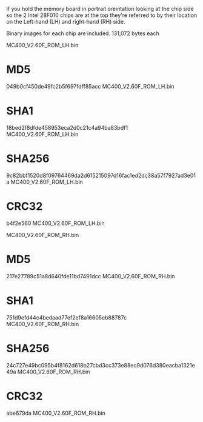 If you hold the memory board in portrait oreintation looking at the chip side so the 2 Intel 28F010 chips are at the top they're referred to by their location on the Left-hand (LH) and right-hand (RH) side.

Binary images for each chip are included.
131,072 bytes each

MC400_V2.60F_ROM_LH.bin
# MD5
049b0cf450de49fc2b5f697fdff85acc  MC400_V2.60F_ROM_LH.bin
# SHA1
18bed2f8dfde458953eca2d0c21c4a94ba83bdf1  MC400_V2.60F_ROM_LH.bin
# SHA256
9c82bbf1520d8f09764469da2d615215097d16fac1ed2dc38a57f7927ad3e01a  MC400_V2.60F_ROM_LH.bin
# CRC32
b4f2e560  MC400_V2.60F_ROM_LH.bin

MC400_V2.60F_ROM_RH.bin
# MD5
217e27789c51a8d640fde11bd7491dcc  MC400_V2.60F_ROM_RH.bin
# SHA1
751d9efd44c4bedaad77ef2ef8a16605eb88787c  MC400_V2.60F_ROM_RH.bin
# SHA256
24c727e49bc095b4f8162d618b27cbd3cc373e88ec9d076d380eacba1321e49a  MC400_V2.60F_ROM_RH.bin
# CRC32
abe679da  MC400_V2.60F_ROM_RH.bin
